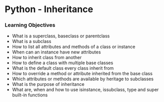 # Python - Inheritance

### Learning Objectives

 - What is a superclass, baseclass or parentclass
 - What is a subclass
 - How to list all attributes and methods of a class or instance
 - When can an instance have new attributes
 - How to inherit class from another
 - How to define a class with multiple base classes
 - What is the default class every class inherit from
 - How to override a method or attribute inherited from the base class
 - Which attributes or methods are available by heritage to subclasses
 - What is the purpose of inheritance
 - What are, when and how to use isinstance, issubclass, type and super built-in functions